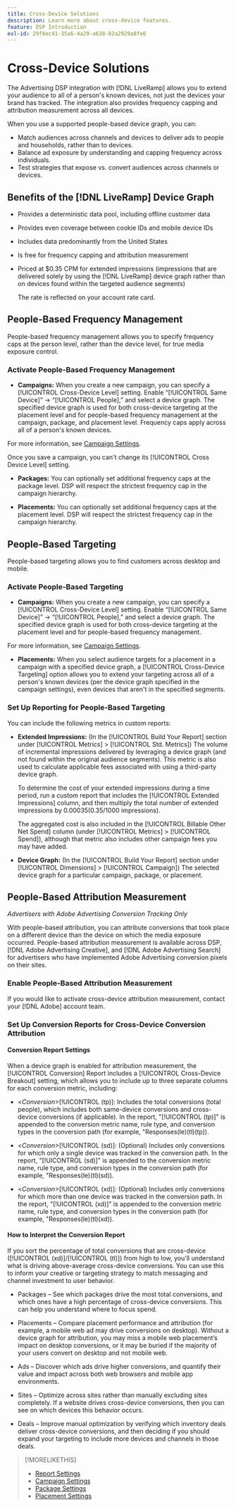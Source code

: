 ```yaml
---
title: Cross-Device Solutions
description: Learn more about cross-device features.
feature: DSP Introduction
exl-id: 29f8ec41-35a6-4a29-a638-82a2929a8fe6
---
```

# Cross-Device Solutions

The Advertising DSP integration with [!DNL LiveRamp] allows you to extend your audience to all of a person's known devices, not just the devices your brand has tracked. The integration also provides frequency capping and attribution measurement across all devices.

When you use a supported people-based device graph, you can:

* Match audiences across channels and devices to deliver ads to people and households, rather than to devices.
* Balance ad exposure by understanding and capping frequency across individuals.
* Test strategies that expose vs. convert audiences across channels or devices.

## Benefits of the [!DNL LiveRamp] Device Graph

* Provides a deterministic data pool, including offline customer data

* Provides even coverage between cookie IDs and mobile device IDs

* Includes data predominantly from the United States

* Is free for frequency capping and attribution measurement

* Priced at $0.35 CPM for extended impressions (impressions that are delivered solely by using the [!DNL LiveRamp] device graph rather than on devices found within the targeted audience segments)

  The rate is reflected on your account rate card.

## People-Based Frequency Management

People-based frequency management allows you to specify frequency caps at the person level, rather than the device level, for true media exposure control.

### Activate People-Based Frequency Management

* **Campaigns:** When you create a new campaign, you can specify a [!UICONTROL Cross-Device Level] setting. Enable “[!UICONTROL Same Device]” -> “[!UICONTROL People],” and select a device graph. The specified device graph is used for both cross-device targeting at the placement level and for people-based frequency management at the campaign, package, and placement level. Frequency caps apply across all of a person's known devices.

 For more information, see [Campaign Settings](/help/dsp/campaign-management/campaigns/campaign-settings.md).

   Once you save a campaign, you can't change its [!UICONTROL Cross Device Level] setting.

* **Packages:**  You can optionally set additional frequency caps at the package level. DSP will respect the strictest frequency cap in the campaign hierarchy.

* **Placements:** You can optionally set additional frequency caps at the placement level. DSP will respect the strictest frequency cap in the campaign hierarchy.

## People-Based Targeting

People-based targeting allows you to find customers across desktop and mobile.

### Activate People-Based Targeting

* **Campaigns:** When you create a new campaign, you can specify a [!UICONTROL Cross-Device Level] setting. Enable “[!UICONTROL Same Device]” -> “[!UICONTROL People],” and select a device graph. The specified device graph is used for both cross-device targeting at the placement level and for people-based frequency management.

 For more information, see [Campaign Settings](/help/dsp/campaign-management/campaigns/campaign-settings.md).

* **Placements:** When you select audience targets for a placement in a campaign with a specified device graph, a [!UICONTROL Cross-Device Targeting] option allows you to extend your targeting across all of a person's known devices (per the device graph specified in the campaign settings), even devices that aren't in the specified segments.

### Set Up Reporting for People-Based Targeting

You can include the following metrics in custom reports:

* **Extended Impressions:** (In the [!UICONTROL Build Your Report] section under [!UICONTROL Metrics] > [!UICONTROL Std. Metrics]) The volume of incremental impressions delivered by leveraging a device graph (and not found within the original audience segments). This metric is also used to calculate applicable fees associated with using a third-party device graph.

   To determine the cost of your extended impressions during a time period, run a custom report that includes the [!UICONTROL Extended Impressions] column, and then multiply the total number of extended impressions by $0.00035 ($0.35/1000 impressions).

   The aggregated cost is also included in the [!UICONTROL Billable Other Net Spend] column (under [!UICONTROL Metrics] > [!UICONTROL Spend]), although that metric also includes other campaign fees you may have added.

* **Device Graph:** (In the [!UICONTROL Build Your Report] section under [!UICONTROL Dimensions] > [!UICONTROL Campaign]) The selected device graph for a particular campaign, package, or placement.

## People-Based Attribution Measurement

*Advertisers with Adobe Advertising Conversion Tracking Only*

With people-based attribution, you can attribute conversions that took place on a different device than the device on which the media exposure occurred. People-based attribution measurement is available across DSP, [!DNL Adobe Advertising Creative], and [!DNL Adobe Advertising Search] for advertisers who have implemented Adobe Advertising conversion pixels on their sites.

### Enable People-Based Attribution Measurement

If you would like to activate cross-device attribution measurement, contact your [!DNL Adobe] account team.

### Set Up Conversion Reports for Cross-Device Conversion Attribution

#### Conversion Report Settings

When a device graph is enabled for attribution measurement, the [!UICONTROL Conversion] Report includes a [!UICONTROL Cross-Device Breakout] setting, which allows you to include up to three separate columns for each conversion metric, including:

* <*Conversion*>[!UICONTROL (tp)]: Includes the total conversions (total people), which includes both same-device conversions and cross-device conversions (if applicable). In the report, "[!UICONTROL (tp)]" is appended to the conversion metric name, rule type, and conversion types in the conversion path (for example, "Responses(le)(tl)(tp)).

* <*Conversion*>[!UICONTROL (sd)]: (Optional) Includes only conversions for which only a single device was tracked in the conversion path. In the report, "[!UICONTROL (sd)]" is appended to the conversion metric name, rule type, and conversion types in the conversion path (for example, "Responses(le)(tl)(sd)).

* <*Conversion*>[!UICONTROL (xd)]: (Optional) Includes only conversions for which more than one device was tracked in the conversion path. In the report, "[!UICONTROL (xd)]" is appended to the conversion metric name, rule type, and conversion types in the conversion path (for example, "Responses(le)(tl)(xd)).

#### How to Interpret the Conversion Report

If you sort the percentage of total conversions that are cross-device ([!UICONTROL (xd)]/[!UICONTROL (tl)]) from high to low, you'll understand what is driving above-average cross-device conversions. You can use this to inform your creative or targeting strategy to match messaging and channel investment to user behavior.

* Packages – See which packages drive the most total conversions, and which ones have a high percentage of cross-device conversions. This can help you understand where to focus spend.

* Placements – Compare placement performance and attribution (for example, a mobile web ad may drive conversions on desktop). Without a device graph for attribution, you may miss a mobile web placement’s impact on desktop conversions, or it may be buried if the majority of your users convert on desktop and not mobile web.

* Ads – Discover which ads drive higher conversions, and quantify their value and impact across both web browsers and mobile app environments.

* Sites – Optimize across sites rather than manually excluding sites completely. If a website drives cross-device conversions, then you can see on which devices this behavior occurs.

* Deals – Improve manual optimization by verifying which inventory deals deliver cross-device conversions, and then deciding if you should expand your targeting to include more devices and channels in those deals.

>[!MORELIKETHIS]
>
>* [Report Settings](/help/dsp/reports/report-settings.md)
>* [Campaign Settings](/help/dsp/campaign-management/campaigns/campaign-settings.md)
>* [Package Settings](/help/dsp/campaign-management/packages/package-settings.md)
>* [Placement Settings](/help/dsp/campaign-management/placements/placement-settings.md)
